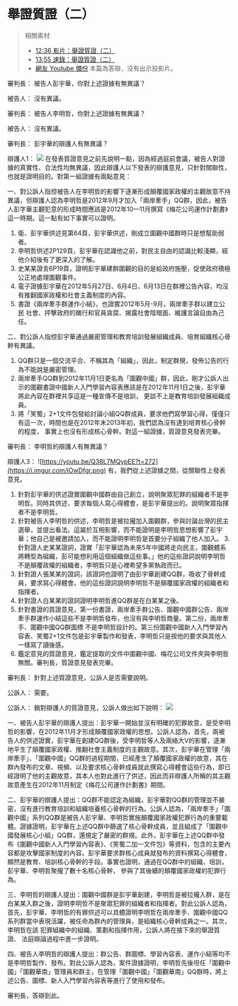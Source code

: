 舉證質證（二）
===

> 相關素材
> - [12:36 影片：舉證質證（二）](http://www.weibo.com/3960688335/FliO0fwTZ?from=page_1001063960688335_profile&wvr=6&mod=weibotime)
> - [13:55 速錄：舉證質證（二）](http://www.weibo.com/3960688335/Fljke1NpN?from=page_1001063960688335_profile&wvr=6&mod=weibotime)
> - [網友 Youtube 備份](https://www.youtube.com/watch?v=Q38L7MQypEE&index=5&list=PLiYVWrSWkXAZM-kYJs1XOst3ZgC8U7OVD)
> 本篇為答辯，沒有出示投影片。

審判長：
被告人彭宇華，你對上述證據有無異議？

被告人：
沒有異議。

審判長：
被告人李明哲，你對上述證據有無異議？

被告人：
沒有異議。

審判長：
彭宇華的辯護人有無異議？


辯護人1：
[![](https://i.imgur.com/3hU7BOr.png)](https://youtu.be/Q38L7MQypEE?t=26)
在發表質證意見之前先說明一點，因為經過庭前會議，被告人對證據的真實性、合法性均無異議，因此辯護人以下發表的辯護意見，只針對關聯性，也就是證明目的。對第一組證據有兩點意見：

一、對公訴人指控被告人在李明哲的影響下逐漸形成顛覆國家政權的主觀故意不持異議，但辯護人認為李明哲是2012年9月才加入「兩岸牽手」QQ群，因此，被告人彭字華主觀犯意的形成時間應該是2012年10—11月撰寫《梅花公司運作計劃書》這一時期。這一點有如下事實可以證明。
1. 衛、彭宇華供述見第64頁，彭宇華供述，剛成立圍觀中國群時只是想幫助弱者。
2. 李明哲供述2P129頁，彭宇華在認識他之前，對民主自由的認識比較淺顯，經他介紹後有了更深入的了解。
3. 史某某證言6P19頁，證明彭宇華建群圍觀的目的是給政府施壓，促使政府積極公正地處理圍觀事件。
4. 電子證據彭宇華在2012年5月27日、6月4日、6月13日在群裡公告內容，均沒有推翻國家政權和社會主義制度的內容。
5. 書證《兩岸牽手群運作小結》，也證實2012年5月-9月，兩岸牽手群以建立公民 社會、抨擊政府的醜行和官員貪腐、揭露社會陰暗面、維護言論自由為己任。

二、對公訴人指控彭宇華通過嚴密管理和教育培訓發展組織成員、培育組織核心骨幹有異議。
1. QQ群只是一個交流平合、不稱其為「組織」，因此，制定群規，發佈公告的行為不能說是嚴密管理。
2. 兩岸牽手QQ群到2012年11月1日更名為「圍觀中國」群，因此，剛才公訴人出示的圍觀書證中國新人入門學習內容表應該是在2012年11月1日之後，彭宇華將此內容在群裡共享這是一種宣傳不是培訓， 更談不上是教育培訓發展組織成員。
3. 將「笑蜀」2+1文件包發給討論小組QQ群成員，要求他們寫學習心得，僅僅只有這一次，時間也是在2012年末2013年初，我們認為沒有達到培育核心骨幹的程度， 事實上也沒有形成核心骨幹。對這一組證據，質證意見發表完畢。

審判長：
李明哲的辯護人有無異議？

辯護人3：
![https://youtu.be/Q38L7MQypEE?t=272](https://i.imgur.com/iOwDfgr.png)
有，我們從上述證據之間，從關聯性上發表意見。

1. 針對彭宇華的供述證實圍觀中國群由自己創立，說明聚眾犯罪的組織者不是李明哲。同時其供述，要求每個人寫心得體會，是彭宇華提出的。說明聚眾指揮者不是李明哲。
2. 針對被告人李明哲的供述，李明哲是被拉攏加入圍觀群，參與討論台灣的民主選舉，並提出看法。這屬於互相影響，而不能證明是李明哲思想影響了彭宇華；他自己是被邀請加入，而不能證明李明哲是首要分子組織了他人加入。
3.針對證人史某某證詞，證實「彭宇華認為未來5年中國將走向民主，圍觀體系將轉型為組織，彭可能想利用這個組織做這些事。」他的這些證詞說明李明哲不是顛覆政權的組織者，李明哲只是心裡希望多黨執政而已。
4. 針對證人張某某的證詞，該證詞也證明了由彭宇華創建QQ群，吸收了骨幹成員，要求寫心得體會。他的這些證詞說明李明哲不是顛覆國家政權的組織者和指揮者。
5. 針對證人白某某的證詞證明李明哲進QQ群是在白某某之後。
6. 針對書證的質證意見，第一份書證，兩岸牽手群公告、圍觀中國群公告、兩岸牽手群運作小結這些不是李明哲發布，也沒有與李明哲商量。第二份，兩岸牽手、圍觀中國QQ群圖標 不是李明哲設計的。第三份圍觀中國新人入門學習內容表、笑蜀2+1文件包是彭宇華製作和發表，李明哲只是按他的要求與其他人一樣寫了讀後感。
7. 鑑定意見的質證意見，鑑定提取的文件中圍觀中國、梅花公司文件夾與李明哲無關。審判長，質證意見發表完畢。

審判長：
針對上述質證意見，公訴人是否需要說明。

公訴人：
需要。

公訴人：
銷對辯護人的質證意見，公訴人做出如下說明：
[![](https://i.imgur.com/GOLW6hc.png)](https://youtu.be/Q38L7MQypEE?t=437)

一、被告人彭宇華的辯護人提出：彭宇華一開始並沒有明確的犯罪故意，是受李明哲的影響，在2012年11月才形成顛覆國家政權的思想。公訴人認為，首先，兩被告人的供述證實，彭宇華在創建QQ群後，受李明哲等人及兩絡大V的影響，逐漸地平生了顛覆國家政權、推翻社會主義制度的主觀故意。其次，彭宇華在管理「兩岸牽手」、「圍觀中國」QQ群的過程期間，已經產生了顛覆國家政權的故意，其在群內發布的文章、視頻、以及要求核心骨幹成員就此撰寫心得體會這些行為，即已經證明了他的主觀故意，其本人也對此進行了供述，因此而非辯護人所稱的其主觀故意產生在2012年11月制定《梅花公司運作計劃書》期間。

二、彭宇華的辯護人提出：QQ群不能認定為組織，彭宇華對QQ群的管理並不嚴密，沒有進行教育培訓和組織培養核心骨幹的行為。公訴人認為，「兩岸牽手」「圍觀中國」系列QQ群是被告人彭宇華、李明哲實施顛覆國家政權犯罪行為的重要載體。證據證明，彭宇華在上述QQ群中篩選了核心骨幹成員，並且組成了「圍觀中國發展核心小組」QQ群，還規定了嚴密的群規。此外，彭宇華在上述QQ群中發布《圍觀中國新人入門學習內容表》、《笑蜀二加一文件包》等資料，包含的主要內容都是攻擊國家制度的內容。彭宇華要求群核心成員就發布的資料撰寫心得體會，顯然是教育、培訓核心骨幹的手段。事實也證明，通過在QQ群中的組織、培訓，彭宇華、李明哲聚攏了數十名核心骨幹， 參與了其後續的顛覆國家政權的犯罪行為。

三、李明哲的辯護人提出：圍觀中國群是彭宇華創建，李明哲是被拉攏入群，是在白某某入群之後，證明李明哲不是聚眾犯罪的組織者和指揮者。對此公訴人認為，首先，彭宇華、李明哲的有罪供述可以具體證明李明哲在兩岸牽手、圍觀中國QQ系列群當中表現活躍，被任命為群內的管理員，是組織核心骨幹成員之一。其次，李明哲在該 犯罪組織中的組織、策劃和指揮作用，公訴人將在接下來的舉證質證、 法庭辯論過程中進一步證明。

四、被告人李明哲的辯護人提出：群公告、群圖標、學習內容表、運作小結等均不是李明哲製作、發布。對此公訴人認為，案件證據證明，李明哲先後坦任「圍觀中國」「圍觀華南」管理員和群主，在管理「圍觀中國」「圍觀華南」QQ群時，將上述公告、圖標、新人入門學習內容表等進行了使用和發布。

審判長，答辯到此。